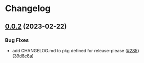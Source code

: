 # Changelog

## [0.0.2](https://github.com/obriensystems/pubsec-declarative-toolkit/compare/solutions/hierarchy/client-env-v0.0.1...solutions/hierarchy/client-env/0.0.2) (2023-02-22)


### Bug Fixes

* add CHANGELOG.md to pkg defined for release-please ([#285](https://github.com/obriensystems/pubsec-declarative-toolkit/issues/285)) ([39d8c8a](https://github.com/obriensystems/pubsec-declarative-toolkit/commit/39d8c8a5c41a0c500385ec432039260672296daf))
